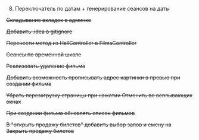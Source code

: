 8) Переключатель по датам + генерирование сеансов на даты

~~Складывание вкладок в админке~~

~~Добавить .idea в gitignore~~

~~Перенести метод из HallController в FilmsController~~

~~Сеансы по временной шкале~~

~~Реализовать удаление фильма~~

~~Добавить возможность прописывать адрес картинки в превью при создании фильма~~

~~Убрать перезагрузку страницы при нажатии Отменить во всплывающих окнах~~

~~При создании фильма обновлять список фильмов~~

~~В "открыть продажу билетов" добавить выбор залов и смену на Закрыть продажу билетов~~
